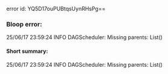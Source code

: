 error id: YQ5D17ouPUBtqsUynRHsPg==
### Bloop error:

25/06/17 23:59:24 INFO DAGScheduler: Missing parents: List()
#### Short summary: 

25/06/17 23:59:24 INFO DAGScheduler: Missing parents: List()